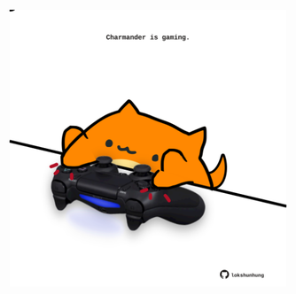<!-- built at 20/08/2024, 18:00:53 UTC -->
<p align="center">
  <img width="500" height="500" src="./ReadmeImage.svg">
</p>
